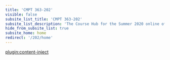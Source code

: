 ```yaml
---
title: 'CMPT 363-202'
visible: false
subsite_list_title: 'CMPT 363-202'
subsite_list_description: 'The Course Hub for the Summer 2020 online offering of CMPT 363'
hide_from_subsite_list: true
subsite_home: home
redirect: '/202/home'
---
```


[plugin:content-inject](/202/home/_reminders)
